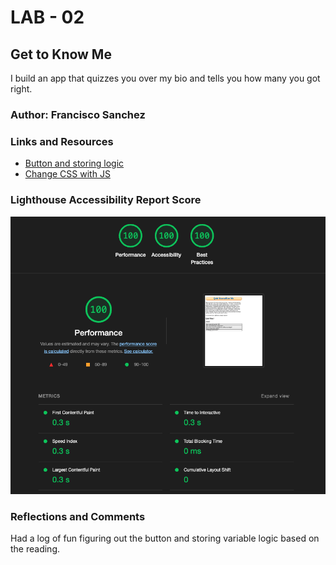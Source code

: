 # LAB - 02

## Get to Know Me

I build an app that quizzes you over my bio and tells you how many you got right.

### Author: Francisco Sanchez

### Links and Resources

* [Button and storing logic](https://developer.mozilla.org/en-US/docs/Learn/Getting_started_with_the_web/JavaScript_basics)
* [Change CSS with JS](https://www.w3schools.com/js/tryit.asp?filename=tryjs_dom_color2)

### Lighthouse Accessibility Report Score

![Screenshot of Lighthouse!](/screenshot/Screenshot.png "Screenshot")

### Reflections and Comments

Had a log of fun figuring out the button and storing variable logic based on the reading.
